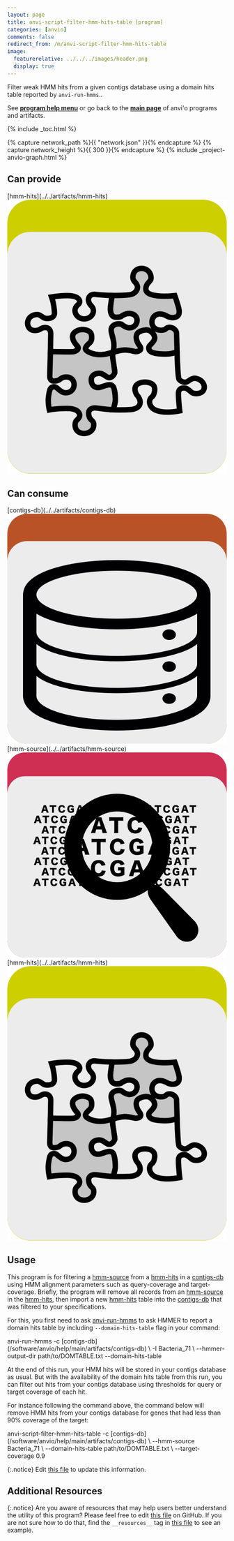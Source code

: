 ```yaml
---
layout: page
title: anvi-script-filter-hmm-hits-table [program]
categories: [anvio]
comments: false
redirect_from: /m/anvi-script-filter-hmm-hits-table
image:
  featurerelative: ../../../images/header.png
  display: true
---
```


Filter weak HMM hits from a given contigs database using a domain hits table reported by `anvi-run-hmms`..

See **[program help menu](../../../../vignette#anvi-script-filter-hmm-hits-table)** or go back to the **[main page](../../)** of anvi'o programs and artifacts.


{% include _toc.html %}
<div id="svg" class="subnetwork"></div>
{% capture network_path %}{{ "network.json" }}{% endcapture %}
{% capture network_height %}{{ 300 }}{% endcapture %}
{% include _project-anvio-graph.html %}


## Can provide

<p style="text-align: left" markdown="1"><span class="artifact-p">[hmm-hits](../../artifacts/hmm-hits) <img src="../../images/icons/CONCEPT.png" class="artifact-icon-mini" /></span></p>

## Can consume

<p style="text-align: left" markdown="1"><span class="artifact-r">[contigs-db](../../artifacts/contigs-db) <img src="../../images/icons/DB.png" class="artifact-icon-mini" /></span> <span class="artifact-r">[hmm-source](../../artifacts/hmm-source) <img src="../../images/icons/HMM.png" class="artifact-icon-mini" /></span> <span class="artifact-r">[hmm-hits](../../artifacts/hmm-hits) <img src="../../images/icons/CONCEPT.png" class="artifact-icon-mini" /></span></p>

## Usage


This program is for filtering a <span class="artifact-n">[hmm-source](/software/anvio/help/main/artifacts/hmm-source)</span> from a <span class="artifact-n">[hmm-hits](/software/anvio/help/main/artifacts/hmm-hits)</span> in a <span class="artifact-n">[contigs-db](/software/anvio/help/main/artifacts/contigs-db)</span> using HMM alignment parameters such as query-coverage and target-coverage. Briefly, the program will remove all records from an <span class="artifact-n">[hmm-source](/software/anvio/help/main/artifacts/hmm-source)</span> in the <span class="artifact-n">[hmm-hits](/software/anvio/help/main/artifacts/hmm-hits)</span>, then import a new <span class="artifact-n">[hmm-hits](/software/anvio/help/main/artifacts/hmm-hits)</span> table into the <span class="artifact-n">[contigs-db](/software/anvio/help/main/artifacts/contigs-db)</span> that was filtered to your specifications.

For this, you first need to ask <span class="artifact-n">[anvi-run-hmms](/software/anvio/help/main/programs/anvi-run-hmms)</span> to ask HMMER to report a domain hits table by including `--domain-hits-table` flag in your command:

<div class="codeblock" markdown="1">
anvi&#45;run&#45;hmms &#45;c <span class="artifact&#45;n">[contigs&#45;db](/software/anvio/help/main/artifacts/contigs&#45;db)</span> \
              &#45;I Bacteria_71 \
              &#45;&#45;hmmer&#45;output&#45;dir path/to/DOMTABLE.txt
              &#45;&#45;domain&#45;hits&#45;table
</div>

At the end of this run, your HMM hits will be stored in your contigs database as usual. But with the availability of the domain hits table from this run, you can filter out hits from your contigs database using thresholds for query or target coverage of each hit.

For instance following the command above, the command below will remove HMM hits from your contigs database for genes that had less than 90% coverage of the target:

<div class="codeblock" markdown="1">
anvi&#45;script&#45;filter&#45;hmm&#45;hits&#45;table &#45;c <span class="artifact&#45;n">[contigs&#45;db](/software/anvio/help/main/artifacts/contigs&#45;db)</span> \
                                  &#45;&#45;hmm&#45;source Bacteria_71 \
                                  &#45;&#45;domain&#45;hits&#45;table path/to/DOMTABLE.txt \
                                  &#45;&#45;target&#45;coverage 0.9
</div>


{:.notice}
Edit [this file](https://github.com/merenlab/anvio/tree/master/anvio/docs/programs/anvi-script-filter-hmm-hits-table.md) to update this information.


## Additional Resources



{:.notice}
Are you aware of resources that may help users better understand the utility of this program? Please feel free to edit [this file](https://github.com/merenlab/anvio/tree/master/bin/anvi-script-filter-hmm-hits-table) on GitHub. If you are not sure how to do that, find the `__resources__` tag in [this file](https://github.com/merenlab/anvio/blob/master/bin/anvi-interactive) to see an example.
